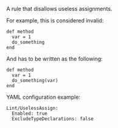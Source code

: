 A rule that disallows useless assignments.

For example, this is considered invalid:

```
def method
  var = 1
  do_something
end
```

And has to be written as the following:

```
def method
  var = 1
  do_something(var)
end
```

YAML configuration example:

```
Lint/UselessAssign:
  Enabled: true
  ExcludeTypeDeclarations: false
```
